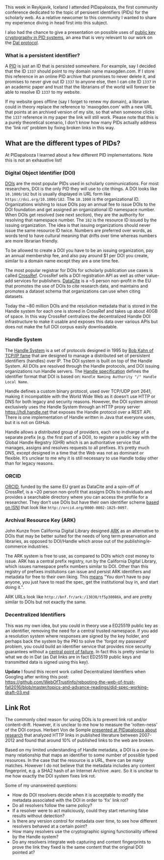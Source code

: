 This week in Reykjavik, Iceland I attended PIDapalooza, the first community conference dedicated to the topic of persisent identifiers (PIDs) for the scholarly web. As a relative newcomer to this community I wanted to share my experience diving in head first into this subject.

I also had the chance to give a presentation on possible uses of [public key cryptography in PID systems](https://github.com/maxogden/pidapalooza2016), an area that is very relevant to our work on the [Dat protocol](https://github.com/datproject/docs/blob/master/papers/dat-paper.pdf).

### What is a persistent identifier?

A [PID](https://en.wikipedia.org/wiki/Persistent_identifier) is just an ID that is persisted somewhere. For example, say I decided that the ID `1337` should point to my domain name maxogden.com. If I store this reference in an online PID archive that promises to never delete it, and promises to never give out ID `1337` to anyone else, then I can cite ID `1337` in an academic paper and trust that the librarians of the world will forever be able to resolve ID `1337` to my website.

If my website goes offline (say I forget to renew my domain), a librarian could in theory replace the reference to 'maxogden.com' with a new URL that points at an archived version of my site, so that when someone clicks the `1337` reference in my paper the link will still work. Please note that this is a purely theoretical scenario, I don’t know how many PIDs actually address the 'link rot' problem by fixing broken links in this way.

## What are the different types of PIDs?

At PIDapalooza I learned about a few different PID implementations. Note this is not an exhaustive list!

### Digital Object Identifier (DOI)

[DOIs](https://en.wikipedia.org/wiki/Digital_object_identifier) are the most popular PIDs used in scholarly communications. For most researchers, DOI is the only PID they will use to cite things. A DOI looks like `10.1000/182` but is usually displayed in URL form like `https://doi.org/10.1000/182`. The `10.1000` is the organizational ID. Organizations wishing to issue DOIs pay an annual fee to issue DOIs to the DOI foundation and get assigned an organizational ID namespace number. When DOIs get resolved (see next section), they are the authority for resolving that namespace number. The `182` is the resource ID issued by the issuing organization. The idea is that issuing organizations should never issue the same resource ID twice. Numbers are preferred over words, as words tend to have cultural meaning that drifts over time whereas numbers are more librarian friendly.

To be allowed to create a DOI you have to be an issuing organization, pay an annual membership fee, and also pay around $1 per DOI you create, similar to a domain name except they are a one time fee.

The most popular registrar for DOIs for scholarly publication use cases is called [CrossRef](http://www.crossref.org/). CrossRef sells a DOI registration API as well as other value-add services for publishers. [DataCite](https://www.datacite.org/) is a ~5 person non-profit in the EU that promotes the use of DOIs to cite research data, and maintains and promotes a dataset schema that organizations can use when citing datasets.

Today the ~80 million DOIs and the resolution metadata that is stored in the Handle system for each one is stored in CrossRef and takes up about 40GB of space. In this way CrossRef centralizes the decentralized Handle DOI infrastructure to make it usable and exposes this data over various APIs but does not make the full DOI corpus easily downloadable.

### Handle System

The [Handle System](https://en.wikipedia.org/wiki/Handle_System) is a set of protocols designed in 1995 by [Bob Kahn of TCP/IP fame](https://gcn.com/Articles/2009/05/18/GCN-Interview-with-Robert-Kahn.aspx?Page=2) that are designed to manage a distributed set of persistent identifiers (handles) over IP. The DOI system is built on top of the Handle System. All DOIs are resolved through the Handle protocols, and DOI issuing organizations run Handle servers. The [Handle specification](https://tools.ietf.org/html/draft-sun-handle-system-04) defines the identifier format that DOI is based on: `Handle Naming Authority "/" Handle Local Name`.

Handle defines a custom binary protocol, used over TCP/UDP port 2641, making it incompatible with the World Wide Web as it doesn’t use HTTP or DNS for both legacy and security reasons. However, the DOI system almost exclusively uses the Handle System through an HTTP proxy server https://hdl.handle.net that exposes the Handle protocol over a REST API. There is one implementation of Handle written in Java that everyone uses, but it is not on GitHub.

Handle allows a distributed group of providers, each one in charge of a separate prefix (e.g. the first part of a DOI), to register a public key with the Global Handle Registry (GHR) which is an authoritative service that manages, assigns and resolves requests to all prefixes. It’s pretty much DNS, except designed in a time that the Web was not as dominant or flexible. It’s unclear to me why it is still necessary to use Handle today other than for legacy reasons.

### ORCID

[ORCID](http://orcid.org/), funded by the same EU grant as DataCite and a spin-off of CrossRef, is a ~20 person non-profit that assigns DOIs to individuals and provides a searchable directory where you can access the profile for a researcher. They don’t use DOIs but have their own identifier scheme [based on ISNI](https://en.wikipedia.org/wiki/ORCID) that look like `http://orcid.org/0000-0002-1825-0097`.

### Archival Resource Key (ARK)

John Kunze from California Digital Library designed [ARK](https://en.wikipedia.org/wiki/Archival_Resource_Key) as an alternative to DOIs that may be better suited for the needs of long term preservation and libraries, as opposed to DOI/Handle which arose out of the publishing/e-commerce industries.

The ARK system is free to use, as compared to DOIs which cost money to issue. ARK has a central prefix registry, run by the California Digital Library, which issues namespace prefix numbers similar to DOI. Other than this registry of prefixes institutions can issue and persist ARK identifiers and metadata for free to their own liking. This [means](https://groups.google.com/forum/#!topic/digital-curation/JtzVwVVCPvA) "You don’t have to pay anyone, you just have to read the spec, get the institutional buy in, and start doing it.".

ARK URLs look like `http://bnf.fr/ark:/13030/tf5p30086k`, and are pretty similar to DOIs but not exactly the same.

### Decentralized Identifiers

This was my own idea, but you could in theory use a ED25519 public key as an identifier, removing the need for a central trusted namespace. If you add a resolution system where responses are signed by the key holder, and perhaps back the system by the PKI to solve the 'forgot my password' problem, you could build an identifier service that provides nice security guarantees without a [central point of failure](http://blog.crossref.org/2015/01/problems-with-dx-doi-org-on-january-20th-2015-what-we-know.html). In fact this is pretty similar to what we do in Dat (as Dat links are in fact ED25519 public keys and transmitted data is signed using this key).

**Update** I found this recent work called Decentralized Identifiers when Googling after writing this post: https://github.com/WebOfTrustInfo/rebooting-the-web-of-trust-fall2016/blob/master/topics-and-advance-readings/did-spec-working-draft-03.md

## Link Rot

The commonly cited reason for using DOIs is to prevent link rot and/or content-drift. However, it is unclear to me how to measure the 'rotten-ness' of the DOI corpus. Herbert Von de Somple [presented at PIDapalooza about research](https://twitter.com/hvdsomp/status/796716360395059201) that analyzed HTTP links in published literature between 2007-2012 and found that around 10% of published links to the web are broken.

Based on my limited understanding of Handle metadata, a DOI is a one-to-many relationship that maps an identifier to some number of possible typed resources. In the case that the resource is a URL, there can be many matches. However I do not believe that the metadata includes any content fingerprint, e.g. a SHA2 hash of an Internet Archive .warc. So it is unclear to me how exactly the DOI system fixes link rot.

Some of my unanswered questions:

- How do DOI resolvers decide when it is acceptable to modify the metadata associated with the DOI in order to 'fix' link rot?
- Do all resolvers follow the same policy?
- If a resolver were to act maliciously, could they start returning false results without detection?
- Is there any version control for metadata over time, to see how different resolvers behaved at a certain point?
- How many resolvers use the cryptographic signing functionality offered by the Handle system?
- Do any resolvers integrate web capturing and content fingerprints to prove the link they fixed is the same content that the original DOI pointed at?
